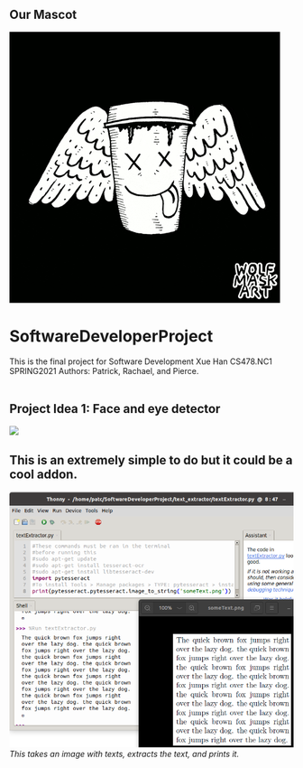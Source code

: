 ## Our Mascot<br />
![](coffee.gif)<br />
# SoftwareDeveloperProject
This is the final project for Software Development Xue Han CS478.NC1 SPRING2021 
Authors: Patrick, Rachael, and Pierce.<br /><br />

## Project Idea 1: Face and eye detector <br />
![](./face_detector/face_eye_detector.gif)

## This is an extremely simple to do but it could be a cool addon. <br >
![](./text_extractor/textExtractor.png) <br >
*This takes an image with texts, extracts the text, and prints it.* <br > 
